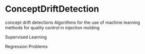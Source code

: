 # ConceptDriftDetection
concept drift detections Algorithms for the use of machine learning methods for quality control in injection molding

Supervised Learning

Regression Problems
